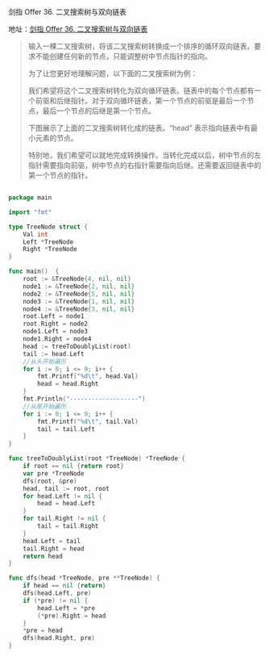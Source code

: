 剑指 Offer 36. 二叉搜索树与双向链表

地址：[剑指 Offer 36. 二叉搜索树与双向链表](https://leetcode-cn.com/problems/er-cha-sou-suo-shu-yu-shuang-xiang-lian-biao-lcof/)

>输入一棵二叉搜索树，将该二叉搜索树转换成一个排序的循环双向链表。要求不能创建任何新的节点，只能调整树中节点指针的指向。
>
> 
>
>为了让您更好地理解问题，以下面的二叉搜索树为例：
>
> 
>
>
>
> 
>
>我们希望将这个二叉搜索树转化为双向循环链表。链表中的每个节点都有一个前驱和后继指针。对于双向循环链表，第一个节点的前驱是最后一个节点，最后一个节点的后继是第一个节点。
>
>下图展示了上面的二叉搜索树转化成的链表。“head” 表示指向链表中有最小元素的节点。
>
> 
>
>
>
> 
>
>特别地，我们希望可以就地完成转换操作。当转化完成以后，树中节点的左指针需要指向前驱，树中节点的右指针需要指向后继。还需要返回链表中的第一个节点的指针。
>

``` scala

```

```go
package main

import "fmt"

type TreeNode struct {
	Val int
	Left *TreeNode
	Right *TreeNode
}

func main()  {
	root := &TreeNode{4, nil, nil}
	node1 := &TreeNode{2, nil, nil}
	node2 := &TreeNode{5, nil, nil}
	node3 := &TreeNode{1, nil, nil}
	node4 := &TreeNode{3, nil, nil}
	root.Left = node1
	root.Right = node2
	node1.Left = node3
	node1.Right = node4
	head := treeToDoublyList(root)
	tail := head.Left
	//从头开始遍历
	for i := 0; i <= 9; i++ {
		fmt.Printf("%d\t", head.Val)
		head = head.Right
	}
	fmt.Println("-------------------")
	//从尾开始遍历
	for i := 0; i <= 9; i++ {
		fmt.Printf("%d\t", tail.Val)
		tail = tail.Left
	}
}

func treeToDoublyList(root *TreeNode) *TreeNode {
	if root == nil {return root}
	var pre *TreeNode
	dfs(root, &pre)
	head, tail := root, root
	for head.Left != nil {
		head = head.Left
	}
	for tail.Right != nil {
		tail = tail.Right
	}
	head.Left = tail
	tail.Right = head
	return head
}

func dfs(head *TreeNode, pre **TreeNode) {
	if head == nil {return}
	dfs(head.Left, pre)
	if (*pre) != nil {
		head.Left = *pre
		(*pre).Right = head
	}
	*pre = head
	dfs(head.Right, pre)
}

```

